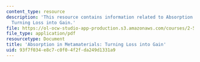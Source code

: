 ```yaml
---
content_type: resource
description: 'This resource contains information related to Absorption in Metamaterials:
  Turning Loss into Gain.'
file: https://ol-ocw-studio-app-production.s3.amazonaws.com/courses/2-57-nano-to-macro-transport-processes-spring-2012/93f7f034e8c7c0f04f2fda249d1331a9_MIT2_57S12_Ab_in_Metamat.pdf
file_type: application/pdf
resourcetype: Document
title: 'Absorption in Metamaterials: Turning Loss into Gain'
uid: 93f7f034-e8c7-c0f0-4f2f-da249d1331a9
---
```

